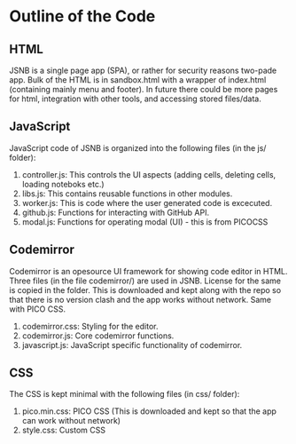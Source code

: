 # Outline of the Code
## HTML
JSNB is a single page app (SPA), or rather for security reasons two-pade app. Bulk of the HTML is in sandbox.html with a wrapper of index.html (containing mainly menu and footer). In future there could be more pages for html, integration with other tools, and accessing stored files/data.

## JavaScript
JavaScript code of JSNB is organized into the following files (in the js/ folder):
1. controller.js: This controls the UI aspects (adding cells, deleting cells, loading noteboks etc.)
2. libs.js: This contains reusable functions in other modules.
3. worker.js: This is code where the user generated code is excecuted.
4. github.js: Functions for interacting with GitHub API.
5. modal.js: Functions for operating modal (UI) - this is from PICOCSS


## Codemirror
Codemirror is an opesource UI framework for showing code editor in HTML. Three files (in the file codemirror/) are used in JSNB. License for the same is copied in the folder. This is downloaded and kept along with the repo so that there is no version clash and the app works without network. Same with PICO CSS.
1. codemirror.css: Styling for the editor.
2. codemirror.js: Core codemirror functions.
3. javascript.js: JavaScript specific functionality of codemirror.


## CSS
The CSS is kept minimal with the following files (in css/ folder):
1. pico.min.css: PICO CSS (This is downloaded and kept so that the app can work without network)
2. style.css: Custom CSS
